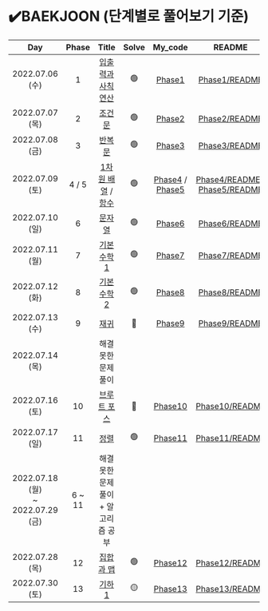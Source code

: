 

# ✔️BAEKJOON (단계별로 풀어보기 기준)



|                   Day                    | Phase  |                            Title                             | Solve |                 My_code                 |                            README                            |
| :--------------------------------------: | :----: | :----------------------------------------------------------: | :---: | :-------------------------------------: | :----------------------------------------------------------: |
|             2022.07.06 (수)              |   1    |     [입출력과 사칙연산](https://www.acmicpc.net/step/1)      |   🟢   |           [Phase1](./Phase1)            |             [Phase1/README](./Phase1/README.md)              |
|             2022.07.07 (목)              |   2    |          [ 조건문](https://www.acmicpc.net/step/4)           |   🟢   |           [Phase2](./Phase2)            |             [Phase2/README](./Phase2/README.md)              |
|             2022.07.08 (금)              |   3    |           [반복문](https://www.acmicpc.net/step/3)           |   🟢   |           [Phase3](./Phase3)            |             [Phase3/README](./Phase3/README.md)              |
|             2022.07.09 (토)              | 4 / 5  | [1차원 배열](https://www.acmicpc.net/step/6) / [함수](https://www.acmicpc.net/step/5) |   🟢   | [Phase4](./Phase4) / [Phase5](./Phase5) | [Phase4/README](./Phase4/README.md) / [Phase5/README](./Phase5/README.md) |
|             2022.07.10 (일)              |   6    |           [문자열](https://www.acmicpc.net/step/7)           |   🟢   |           [Phase6](./Phase6)            |             [Phase6/README](./Phase6/README.md)              |
|             2022.07.11 (월)              |   7    |        [ 기본 수학 1](https://www.acmicpc.net/step/8)        |   🟢   |           [Phase7](./Phase7)            |             [Phase7/README](./Phase7/README.md)              |
|             2022.07.12 (화)              |   8    |        [기본 수학 2](https://www.acmicpc.net/step/10)        |   🟢   |           [Phase8](./Phase8)            |             [Phase8/README](./Phase8/README.md)              |
|             2022.07.13 (수)              |   9    |           [재귀](https://www.acmicpc.net/step/19)            |   🔴   |           [Phase9](./Phase9)            |             [Phase9/README](./Phase9/README.md)              |
|             2022.07.14 (목)              |        |                      해결 못한 문제풀이                      |       |                                         |                                                              |
|             2022.07.16 (토)              |   10   |        [브루트 포스](https://www.acmicpc.net/step/22)        |   🔴   |          [Phase10](./Phase10)           |            [Phase10/README](./Phase10/README.md)             |
|             2022.07.17 (일)              |   11   |            [정렬](https://www.acmicpc.net/step/9)            |   🟢   |          [Phase11](./Phase11)           |            [Phase11/README](./Phase11/README.md)             |
| 2022.07.18 (월) <br /> ~ 2022.07.29 (금) | 6 ~ 11 |           해결 못한 문제풀이<br /> + 알고리즘 공부           |       |                                         |                                                              |
|             2022.07.28 (목)              |   12   |         [집합과 맵](https://www.acmicpc.net/step/49)         |   🟢   |          [Phase12](./Phase12)           |            [Phase12/README](./Phase12/README.md)             |
|             2022.07.30 (토)              |   13   |          [기하 1](https://www.acmicpc.net/step/50)           |   🟡   |          [Phase13](./Phase13)           |            [Phase13/README](./Phase13/README.md)             |

